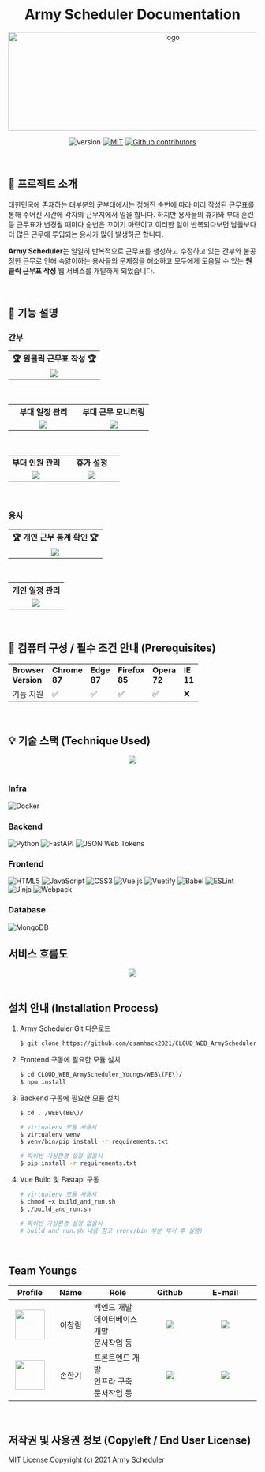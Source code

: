 <h1 align="center">Army Scheduler Documentation</h1>

<p align="center">
    <img src="WEB(FE)/src/assets/img/armyscheduler_logo.png" alt="logo" width="650" height="200"/>
</p>

<p align="center">
    <img src="https://img.shields.io/badge/version-v1.0.0-orange" alt="version"/>
    <a href="https://opensource.org/licenses/MIT"><img src="https://img.shields.io/badge/License-MIT-yellow.svg" alt="MIT"></a>
    <a href="https://github.com/osamhack2021/CLOUD_WEB_ArmyScheduler_Youngs/graphs/contributors"><img alt="Github contributors" src="https://img.shields.io/github/contributors/osamhack2021/CLOUD_WEB_ArmyScheduler_Youngs?color=success"></a>
</p>

<br/>

## 🎪 프로젝트 소개
대한민국에 존재하는 대부분의 군부대에서는 정해진 순번에 따라 미리 작성된 근무표를 통해 주어진 시간에 각자의 근무지에서 일을 합니다. 하지만 용사들의 휴가와 부대 훈련 등 근무표가 변경될 때마다 순번은 꼬이기 마련이고 이러한 일이 반복되다보면 남들보다 더 많은 근무에 투입되는 용사가 많이 발생하곤 합니다.

**Army Scheduler**는 일일히 반복적으로 근무표를 생성하고 수정하고 있는 간부와 불공정한 근무로 인해 속앓이하는 용사들의 문제점을 해소하고 모두에게 도움될 수 있는 **원클릭 근무표 작성** 웹 서비스를 개발하게 되었습니다.

<br/>

## 🎯 기능 설명

### 간부

<table>
    <tbody>
		<tr>
			<td width="100%" align="center">
				<b>🏆 원클릭 근무표 작성 🏆</b>
			</td>
		</tr>
		<tr>
            <td width="100%" align="center"><img src="docs/t5.jpg"></td>
        </tr>
   </tbody>
</table>

<br />

<table>
    <tbody>
		<tr>
			<td width="50%" align="center">
				<b>부대 일정 관리</b>
			</td>
            <td width="50%" align="center">
				<b>부대 근무 모니터링</b>
			</td>
		</tr>
		<tr>
            <td width="50%" align="center"><img src="docs/t1.jpg"></td>
            <td width="50%" align="center"><img src="docs/t2.jpg"></td>
        </tr>
   </tbody>
</table>

<br />

<table>
    <tbody>
		<tr>
			<td width="50%" align="center">
				<b>부대 인원 관리</b>
			</td>
            <td width="50%" align="center">
				<b>휴가 설정</b>
			</td>
		</tr>
		<tr>
            <td width="50%" align="center"><img src="docs/t3.jpg"></td>
            <td width="50%" align="center"><img src="docs/t4.jpg"></td>
        </tr>
   </tbody>
</table>

<br />

### 용사

<table>
    <tbody>
		<tr>
			<td width="100%" align="center">
				<b>🏆 개인 근무 통계 확인 🏆</b>
			</td>
		</tr>
		<tr>
            <td width="100%" align="center"><img src="docs/t6.jpg"></td>
        </tr>
   </tbody>
</table>

<br />

<table>
    <tbody>
		<tr>
			<td width="100%" align="center">
				<b>개인 일정 관리</b>
			</td>
		</tr>
		<tr>
            <td width="100%" align="center"><img src="docs/t7.jpg"></td>
        </tr>
   </tbody>
</table>

<br />

## 📣 컴퓨터 구성 / 필수 조건 안내 (Prerequisites)

<table>
    <tbody>
		<tr>
			<td>
				<b>Browser</b><br />
                <b>Version</b>
			</td>
            <td>
				<b>Chrome</b><br />
                <b>87</b>
			</td>
            <td>
				<b>Edge</b><br />
                <b>87</b>
			</td>
            <td>
				<b>Firefox</b><br />
                <b>85</b>
			</td>
            <td>
				<b>Opera</b><br />
                <b>72</b>
			</td>
            <td>
				<b>IE</b><br />
                <b>11</b>
			</td>
		</tr>
		<tr>
            <td>기능 지원</td>
            <td>✅</td>
            <td>✅</td>
            <td>✅</td>
            <td>✅</td>
            <td>❌</td>
        </tr>
   </tbody>
</table>

<br />

## 💡 기술 스택 (Technique Used) 

<div align="center"><a href="https://raw.githubusercontent.com/osamhack2021/CLOUD_WEB_ArmyScheduler_Youngs/master/docs/architecture.png"><img src="docs/architecture.png"></a></div>

<br />

### **Infra**

<img alt="Docker" src ="https://img.shields.io/badge/docker-2496ED.svg?&style=for-the-badge&logo=docker&logoColor=white"/>

### **Backend**

<img alt="Python" src ="https://img.shields.io/badge/python-3776AB.svg?&style=for-the-badge&logo=python&logoColor=white"/> <img alt="FastAPI" src ="https://img.shields.io/badge/fastapi-009688.svg?&style=for-the-badge&logo=fastapi&logoColor=white"/> <img alt="JSON Web Tokens" src ="https://img.shields.io/badge/jwt-000000.svg?&style=for-the-badge&logo=jsonwebtokens&logoColor=white"/>

### **Frontend**

<img alt="HTML5" src ="https://img.shields.io/badge/html5-E34F26.svg?&style=for-the-badge&logo=html5&logoColor=white"/> <img alt="JavaScript" src ="https://img.shields.io/badge/javascript-F7DF1E.svg?&style=for-the-badge&logo=javascript&logoColor=white"/> <img alt="CSS3" src ="https://img.shields.io/badge/css3-1572B6.svg?&style=for-the-badge&logo=css3&logoColor=white"/> <img alt="Vue.js" src ="https://img.shields.io/badge/vue.js-4FC08D.svg?&style=for-the-badge&logo=vue.js&logoColor=white"/> <img alt="Vuetify" src ="https://img.shields.io/badge/vuetify-1867C0.svg?&style=for-the-badge&logo=vuetify&logoColor=white"/> <img alt="Babel" src ="https://img.shields.io/badge/babel-F9DC3E.svg?&style=for-the-badge&logo=babel&logoColor=white"/> <img alt="ESLint" src ="https://img.shields.io/badge/eslint-4B32C3.svg?&style=for-the-badge&logo=eslint&logoColor=white"/>  <img alt="Jinja" src ="https://img.shields.io/badge/jinja-B41717.svg?&style=for-the-badge&logo=jinja&logoColor=white"/> <img alt="Webpack" src ="https://img.shields.io/badge/webpack-8DD6F9.svg?&style=for-the-badge&logo=webpack&logoColor=black"/>

### **Database**

<img alt="MongoDB" src ="https://img.shields.io/badge/mongodb-47A248.svg?&style=for-the-badge&logo=mongodb&logoColor=white"/>

<br />

## 서비스 흐름도

<div align="center"><a href="https://raw.githubusercontent.com/osamhack2021/CLOUD_WEB_ArmyScheduler_Youngs/master/docs/serviceflow.png"><img src="docs/serviceflow.png"></a></div>

<br />

## 설치 안내 (Installation Process)

1. Army Scheduler Git 다운로드

    ```bash
    $ git clone https://github.com/osamhack2021/CLOUD_WEB_ArmyScheduler_Youngs.git
    ```

2. Frontend 구동에 필요한 모듈 설치

    ```bash
    $ cd CLOUD_WEB_ArmyScheduler_Youngs/WEB\(FE\)/
    $ npm install
    ```

3. Backend 구동에 필요한 모듈 설치

    ```bash
    $ cd ../WEB\(BE\)/

    # virtualenv 모듈 사용시
    $ virtualenv venv
    $ venv/bin/pip install -r requirements.txt

    # 파이썬 가상환경 설정 없을시
    $ pip install -r requirements.txt
    ```

4. Vue Build 및 Fastapi 구동

    ```bash
    # virtualenv 모듈 사용시
    $ chmod +x build_and_run.sh
    $ ./build_and_run.sh

    # 파이썬 가상환경 설정 없을시
    # build_and_run.sh 내용 참고 (venv/bin 부분 제거 후 실행)
    ```
<br />

## Team Youngs

<table width="900">
<thead>
    <tr>
        <th width="100" align="center">Profile</th>
        <th width="100" align="center">Name</th>
        <th width="250" align="center">Role</th>
        <th width="150" align="center">Github</th>
        <th width="300" align="center">E-mail</th>
    </tr> 
</thead>

<tbody>
    <tr>
        <td width="100" align="center"><img src="docs/profile_L1638.png" width="60" height="60"></td>
        <td width="100" align="center">이창림</td>
        <td width="250">백엔드 개발<br>데이터베이스 개발<br>문서작업 등</td>
        <td width="150" align="center">	
	        <a href="https://github.com/L1638">
	            <img src="https://img.shields.io/badge/L1638-655ced?style=social&logo=github"/>
	        </a>
        </td>
        <td width="300" align="center">
            <a href="mailto:lcr7324@gmail.com">
                <img src="https://img.shields.io/static/v1?label=&message=lcr7324@gmail.com&color=lightblue&style=flat-square&logo=gmail">
            </a>
        </td>
    </tr>
    <tr>
        <td width="100" align="center"><img src="docs/profile_crisis513.png" width="60" height="60"></td>
        <td width="100" align="center">손한기</td>
        <td width="250">프론트엔드 개발<br>인프라 구축<br>문서작업 등</td>
        <td width="150" align="center">	
	        <a href="https://github.com/crisis513">
	            <img src="https://img.shields.io/badge/crisis513-655ced?style=social&logo=github"/>
	        </a>
        </td>
        <td width="300" align="center">
            <a href="mailto:crisis51526@gmail.com">
                <img src="https://img.shields.io/static/v1?label=&message=crisis51526@gmail.com&color=lightblue&style=flat-square&logo=gmail">
            </a>
        </td>
    </tr>
</tbody>
</table>

<br />

## 저작권 및 사용권 정보 (Copyleft / End User License)

[MIT](https://github.com/osamhack2021/CLOUD_WEB_ArmyScheduler_Youngs/blob/master/license.md) License Copyright (c) 2021 Army Scheduler

